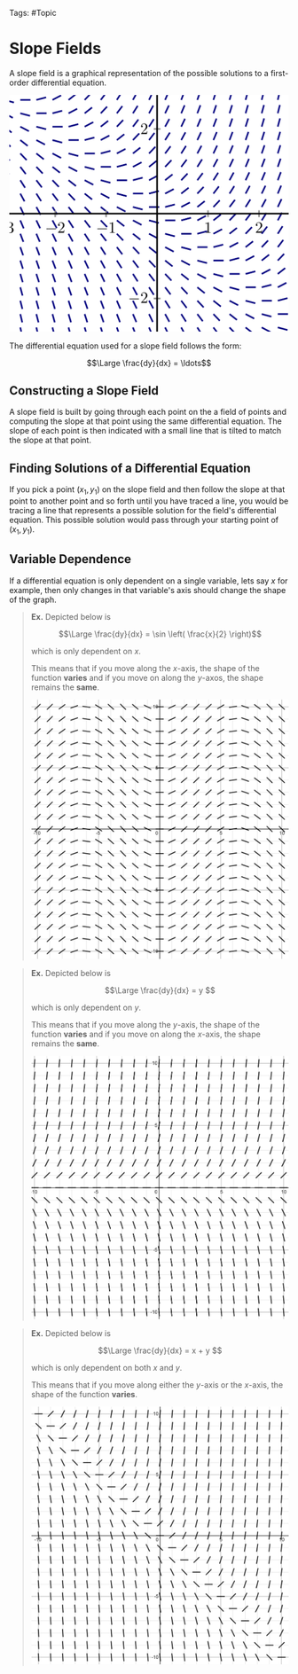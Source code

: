 Tags: #Topic 

# Slope Fields

A slope field is a graphical representation of the possible solutions to a first-order differential equation.

![](../attachments/slope_fields.png)

The differential equation used for a slope field follows the form:

$$\Large \frac{dy}{dx} = \ldots$$


## Constructing a Slope Field

A slope field is built by going through each point on the a field of points and computing the slope at that point using the same differential equation. The slope of each point is then indicated with a small line that is tilted to match the slope at that point.

## Finding Solutions of a Differential Equation

If you pick a point $(x_1,y_1)$ on the slope field and then follow the slope at that point to another point and so forth until you have traced a line, you would be tracing a line that represents a possible solution for the field's differential equation. This possible solution would pass through your starting point of $(x_1,y_1)$.

## Variable Dependence

If a differential equation is only dependent on a single variable, lets say $x$ for example, then only changes in that variable's axis should change the shape of the graph.

> **Ex.**
> Depicted below is
> 
> $$\Large \frac{dy}{dx} = \sin \left( \frac{x}{2} \right)$$
> 
> which is only dependent on $x$. 
> 
> This means that if you move along the $x$-axis, the shape of the function **varies** and if you move on along the $y$-axos, the shape remains the **same**.
> 
> ![](../attachments/sin_slope_field.png)

> **Ex.**
> Depicted below is
> 
> $$\Large \frac{dy}{dx} = y $$
> 
> which is only dependent on $y$.
> 
> This means that if you move along the $y$-axis, the shape of the function **varies** and if you move on along the $x$-axis, the shape remains the **same**.
> 
> ![](../attachments/y_dependent_slope_field.png)

> **Ex.**
> Depicted below is
> 
> $$\Large \frac{dy}{dx} = x + y $$
> 
> which is only dependent on both $x$ and $y$.
> 
> This means that if you move along either the $y$-axis or the $x$-axis, the shape of the function **varies**.
> 
> ![](../attachments/y_and_x_dependent_slope_field.png)